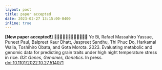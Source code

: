 ```yaml
---
layout: post
title: paper accepted
date: 2023-02-27 13:15:00-0400
inline: true
---
```

<strong>[New paper accepted!]</strong> 🌷🌷🌷🌷🌷🌷🌷🌷🌾🌾🌾🌾
Ye Bi, Rafael Massahiro Yassue, Puneet Paul, Balpreet Kaur Dhatt, Jaspreet Sandhu, Thi Phuc Do, Harkamal Walia, Toshihiro Obata, and Gota Morota. 2023. Evaluating metabolic and genomic data for predicting grain traits under high night temperature stress in rice. <i>G3: Genes, Genomes, Genetics</i>. In press. [doi:10.1101/2022.10.27.514071](https://doi.org/10.1101/2022.10.27.514071)